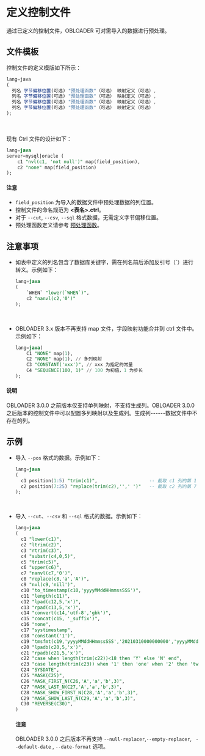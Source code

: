 定义控制文件 
===========================

通过已定义的控制文件，OBLOADER 可对需导入的数据进行预处理。

文件模板 
-------------------------

控制文件的定义模版如下所示：

```javascript
lang=java 
(
  列名 字节偏移位置(可选) "预处理函数"（可选） 映射定义（可选）,
  列名 字节偏移位置(可选) "预处理函数"（可选） 映射定义（可选）,
  列名 字节偏移位置(可选) "预处理函数"（可选） 映射定义（可选）,
  列名 字节偏移位置(可选) "预处理函数"（可选） 映射定义（可选）
);
```
<br><br>
现有 Ctrl 文件的设计如下：

```sql
lang=java
server=mysql|oracle (     
    c1 "nvl(c1, 'not null')" map(field_position),     
    c2 "none" map(field_position)
);
```

  <main id="notice" type='notice'>
    <h4>注意</h4>
    <ul>
    <li><code>field_position</code> 为导入的数据文件中预处理数据的列位置。</li>
    <li>控制文件的命名规范为 <strong>&lt;表名&gt;.ctrl</strong>。</li>
    <li>对于 <code>--cut</code>, <code>--csv</code>, <code>--sql</code> 格式数据，无需定义字节偏移位置。</li>
    <li>预处理函数定义请参考 <a href="../3.obloader-data-processing/2.obloader-preprocessing-functions.md">预处理函数</a>。</li>
    </ul>
  </main>



注意事项 
-------------------------

* 如表中定义的列名包含了数据库关键字，需在列名前后添加反引号（`）进行转义。示例如下：

  ```sql
  lang=java
  (
      `WHEN` "lower(`WHEN`)",
      c2 "nanvl(c2,'0')"
  );
  ```
<br>

* OBLOADER 3.x 版本不再支持 map 文件，字段映射功能合并到 ctrl 文件中。示例如下：

  ```sql
  lang=java(
      C1 "NONE" map(1),
      C2 "NONE" map(1), // 多列映射
      C3 "CONSTANT('xxx')", // xxx 为指定的常量
      C4 "SEQUENCE(100, 1)" // 100 为初值，1 为步长
  );
  ```

  
<main id="notice" type='explain'>
   <h4>说明</h4>
   <p>OBLOADER 3.0.0 之前版本仅支持单列映射，不支持生成列。OBLOADER 3.0.0 之后版本的控制文件中可以配置多列映射以及生成列。生成列------数据文件中不存在的列。</p>
</main>
  




示例 
-----------------------

* 导入 `--pos` 格式的数据。示例如下：

  ```sql
  lang=java
  (
    c1 position(1:5) "trim(c1)",                   -- 截取 c1 列的第 1 到第 5 个字节，并且对得到的结果两侧截断空格
    c2 position(7:25) "replace(trim(c2),'',' ')"   -- 截取 c2 列的第 7 到第 25 个字节，并且对得到的结果两侧截断空格，同时对于空字符用空格替代
  );
  ```
<br>

* 导入 `--cut`、`--csv` 和 `--sql` 格式的数据。示例如下：

  ```sql
  lang=java
  (
    c1 "lower(c1)",                                                                           -- c1 列的值中的字母转换为小写
    c2 "ltrim(c2)",                                                                           -- c2 列的值从左开始截断空格
    c3 "rtrim(c3)",                                                                           -- c3 列的值从右开始截断空格
    c4 "substr(c4,0,5)",                                                                      -- c4 列的值第 1 位置截取 5 个字符长度的字符串
    c5 "trim(c5)",                                                                            -- c5 列的值左右两侧截断空格
    c6 "upper(c6)",                                                                           -- c6 列的值中的字母转换为大写
    c7 "nanvl(c7,'0')",                                                                       -- c7 列的值进行数值验证，非数值则返回 0
    c8 "replace(c8,'a','A')",                                                                 -- c8 列的值中的 a 替换为 A
    c9 "nvl(c9,'nill')",                                                                      -- c9 列的值进行判空，若为 null 返回 nill 字符串
    c10 "to_timestamp(c10,'yyyyMMddHHmmssSSS')",                                              -- c10 列的值进行格式化，若格式失败则返回 null，否则返回 yyyy-MM-dd HH:mm:ss.SSS
    c11 "length(c11)",                                                                        -- c11 列的值进行长度计算
    c12 "lpad(c12,5,'x')",                                                                    -- c12 列的值左侧追加 5 个字节长度字符串 'x'
    c13 "rpad(c13,5,'x')",                                                                    -- c13 列的值右侧追加 5 个字节长度字符串 'x'
    c14 "convert(c14,'utf-8','gbk')",                                                         -- c14 列的值从 gbk 转换为 utf-8 字符编码
    c15 "concat(c15, '_suffix')",                                                             -- c15 列的值与常量进行拼接
    c16 "none",                                                                               -- c16 列的值不作任何处理，直接返回对应列的值
    c17 "systimestamp",                                                                       -- c17 列的值不作任何处理，直接返回当前集群的时间戳
    c18 "constant('1')",                                                                      -- c18 列的值不作任何处理，仅返回常量 1
    c19 "tmsfmt(c19,'yyyyMMddHHmmssSSS','20210310000000000','yyyyMMddHHmmssSSS')",            -- c19 列的值进行日期验证，验证失败返回默认值
    c20 "lpadb(c20,5,'x')",                                                                   -- c20 列的值左侧追加 5 个字节长度的(单)字符 'x'
    c21 "rpadb(c21,5,'x')",                                                                   -- c21 列的值右侧追加 5 个字节长度的(单)字符 'x'
    c22 "case when length(trim(c22))<18 then 'Y' else 'N' end",                               -- c22 列的值进行条件真值匹配，若为真返回对应列的值
    c23 "case length(trim(c23)) when '1' then 'one' when '2' then 'two' else 'unknown' end",  -- c23 列的值进行条件等值匹配，若匹配成功返回对应列的值
    C24 "SYSDATE",                                                                            -- c24 列的值为当前日期
    C25 "MASK(C25)",                                                                          -- c25 列的值进行脱敏，只对列名有效，列中的大、小写字母和数字使用默认脱敏字符替代（默认脱敏字符：大写字母 X，小写字母 x，数字 n）
    C26 "MASK_FIRST_N(C26,'A','a','b',3)",                                                    -- c26 列的值指定大、小写字母以及数字的脱敏字符（默认 N 为 0，从第一个字符开始）
    C27 "MASK_LAST_N(C27,'A','a','b',3)",                                                     -- c27 列的值指定大、小写字母以及数字的脱敏字符（默认 N 为 0，从最后一个字符开始）
    C28 "MASK_SHOW_FIRST_N(C28,'A','a','b',3)",                                               -- c28 列的值指定不脱敏字符数（默认 N 为 0，从第一个字符开始）
    C29 "MASK_SHOW_LAST_N(C29,'A','a','b',3)",                                                -- c29 列的值指定不脱敏字符数（默认 N 为 0，从最后一个字符开始）
    C30 "REVERSE(C30)",                                                                       -- c30 列的值将字符顺序颠倒
  )
  ```

  

  


  <main id="notice" type='notice'>
    <h4>注意</h4>
    <p>OBLOADER 3.0.0 之后版本不再支持 <code>--null-replacer</code>,<code>--empty-replacer</code>, <code> --default-date</code> , <code>--date-format</code> 选项。</p>
  </main>


